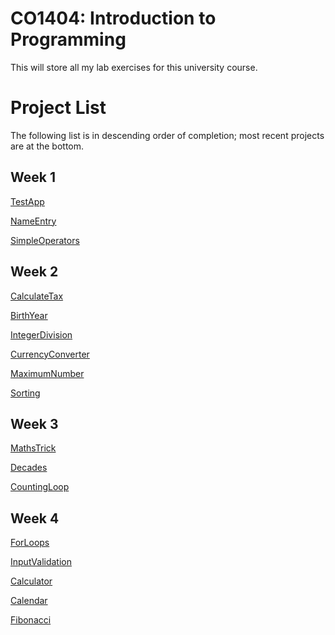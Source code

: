 # CO1404: Introduction to Programming 
This will store all my lab exercises for this university course.

# Project List
The following list is in descending order of completion; most recent projects are at the bottom.
## Week 1
<a href="Week1/TestApp">TestApp</a>

<a href="Week1/NameEntry">NameEntry</a>

<a href="Week1/SimpleOperators">SimpleOperators</a>

## Week 2
<a href="Week2/CalculateTax">CalculateTax</a>

<a href="Week2/BirthYear">BirthYear</a>

<a href="Week2/IntegerDivision">IntegerDivision</a>

<a href="Week2/CurrencyConverter">CurrencyConverter</a>

<a href="Week3/MaximumNumber">MaximumNumber</a>

<a href="Week3/Sorting">Sorting</a>

## Week 3
<a href="Week3/MathsTrick">MathsTrick</a>

<a href="Week3/Decades">Decades</a>

<a href="Week3/CountingLoop">CountingLoop</a>

## Week 4
<a href="Week4/ForLoops">ForLoops</a>

<a href="Week4/InputValidation">InputValidation</a>

<a href="Week4/Calculator">Calculator</a>

<a href="Week4/Calendar">Calendar</a>

<a href="Week4/Fibonacci">Fibonacci</a>